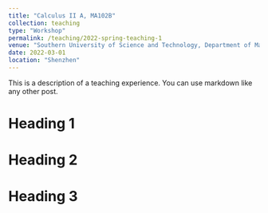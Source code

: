 ```yaml
---
title: "Calculus II A, MA102B"
collection: teaching
type: "Workshop"
permalink: /teaching/2022-spring-teaching-1
venue: "Southern University of Science and Technology, Department of Mathematics"
date: 2022-03-01
location: "Shenzhen"
---
```


This is a description of a teaching experience. You can use markdown like any other post.

Heading 1
======

Heading 2
======

Heading 3
======
